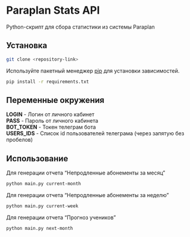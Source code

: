 # Paraplan Stats API

Python-скрипт для сбора статистики из системы Paraplan

## Установка

```bash
git clone <repository-link>
```

Используйте пакетный менеджер [pip](https://pip.pypa.io/en/stable/) для установки зависимостей.

```bash
pip install -r requirements.txt
```

## Переменные окружения

**LOGIN** - Логин от личного кабинет \
**PASS** - Пароль от личного кабинета \
**BOT_TOKEN** - Токен телеграм бота \
**USERS_IDS** - Список id пользователей телеграма (через запятую без пробелов)


## Использование

Для генерации отчета “Непродленные абонементы за месяц”

```bash
python main.py current-month
```

Для генерации отчета “Непродленные абонементы за неделю”

```bash
python main.py current-week
```

Для генерации отчета “Прогноз учеников”

```bash
python main.py next-month
```